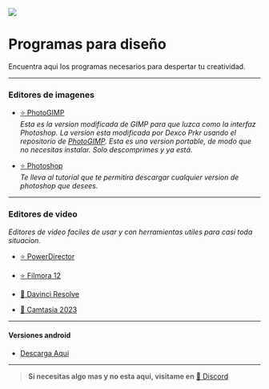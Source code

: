 ![](https://i.postimg.cc/BbV5rd86/PC-dise-o.png)
# Programas para diseño
Encuentra aqui los programas necesarios para despertar tu creatividad.

---

### Editores de imagenes

- [⭐  PhotoGIMP](https://drive.google.com/file/d/1I1hk13D08wFQv6kIeiRb0vJCLgMzkmHd/view?usp=sharing)      
*Esta es la version modificada de GIMP para que luzca como la interfaz Photoshop. La version esta modificada por Dexco Prkr usando el repositorio de [PhotoGIMP](https://github.com/Diolinux/PhotoGIMP). Esta es una version portable, de modo que no necesitas instalar. Solo descomprimes y ya está.*     

- [⭐  Photoshop](https://noiroom.dexco.workers.dev/tutoriales/adobecc/#programas-parchados-para-doomies)     
*Te lleva al tutorial que te permitira descargar cualquier version de photoshop que desees.*

---


### Editores de video

*Editores de video faciles de usar y con herramientas utiles para casi toda situacion.*       

- [⭐  PowerDirector](https://sanet.st/blogs/samura1-/cyberlink_powerdirector_ultimate_v.4611148.html)

- [⭐  Filmora 12](https://sanet.st/blogs/hotsoftwarev2/wondershare_filmora_x_multilingual.4574727.html)

- [🔷  Davinci Resolve](https://www.blackmagicdesign.com/products/davinciresolve)

- [🔷  Camtasia 2023](https://sanet.st/blogs/mordigian/techsmith_camtasia_x_multilingual.4610552.html)

---

#### Versiones android
- [Descarga Aqui](/Moviles/m-diseño.md)     


---

> **Si necesitas algo mas y no esta aqui, visitame en** [🚀 Discord](https://discord.gg/hVKeY3uEru)
